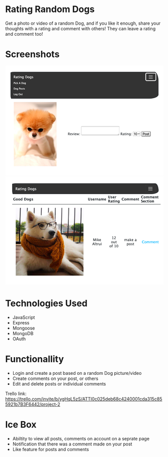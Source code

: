 # Rating Random Dogs
Get a photo or video of a random Dog, and if you like it enough, share your thoughts with a rating and comment with others! They can leave a rating and comment too!

# Screenshots
![Home Page](/img/homepage.png)
![Post Page](/img/posts.png)

# Technologies Used
- JavaScript
- Express
- Mongoose
- MongoDB
- OAuth

# Functionallity
- Login and create a post based on a random Dog picture/video
- Create comments on your post, or others
- Edit and delete posts or individual comments

Trello link: https://trello.com/invite/b/vgHqL5zS/ATTI0c025deb68c4240001cda315c855921b7B3F6442/project-2

# Ice Box
- Abiltity to view all posts, comments on account on a seprate page
- Notification that there was a comment made on your post
- Like feature for posts and comments
